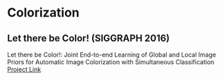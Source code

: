 # Colorization
## Let there be Color! (SIGGRAPH 2016)
Let there be Color!: Joint End-to-end Learning of Global and Local Image Priors for Automatic Image Colorization with Simultaneous Classification  
[Project Link](http://iizuka.cs.tsukuba.ac.jp/projects/colorization/en/)
